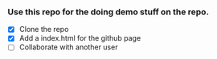 ### Use this repo for the doing demo stuff on the repo.
- [x] Clone the repo
- [x] Add a index.html for the github page
- [ ] Collaborate with another user
